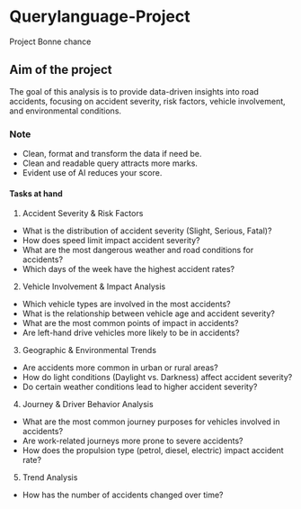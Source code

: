 # Querylanguage-Project
Project
Bonne chance

## Aim of the project
The goal of this analysis is to provide data-driven insights into road accidents, focusing on accident severity, risk factors, vehicle involvement, and environmental conditions.

### Note
- Clean, format and transform the data if need be.
- Clean and readable query attracts more marks.
- Evident use of AI reduces your score.

#### Tasks at hand
1. Accident Severity & Risk Factors
- What is the distribution of accident severity (Slight, Serious, Fatal)?
- How does speed limit impact accident severity?
- What are the most dangerous weather and road conditions for accidents?
- Which days of the week have the highest accident rates?
  
2. Vehicle Involvement & Impact Analysis
- Which vehicle types are involved in the most accidents?
- What is the relationship between vehicle age and accident severity?
- What are the most common points of impact in accidents?
- Are left-hand drive vehicles more likely to be in accidents?

3. Geographic & Environmental Trends
- Are accidents more common in urban or rural areas?
- How do light conditions (Daylight vs. Darkness) affect accident severity?
- Do certain weather conditions lead to higher accident severity?


4. Journey & Driver Behavior Analysis
- What are the most common journey purposes for vehicles involved in accidents?
- Are work-related journeys more prone to severe accidents?
- How does the propulsion type (petrol, diesel, electric) impact accident rate?
  
5. Trend Analysis
- How has the number of accidents changed over time? 

